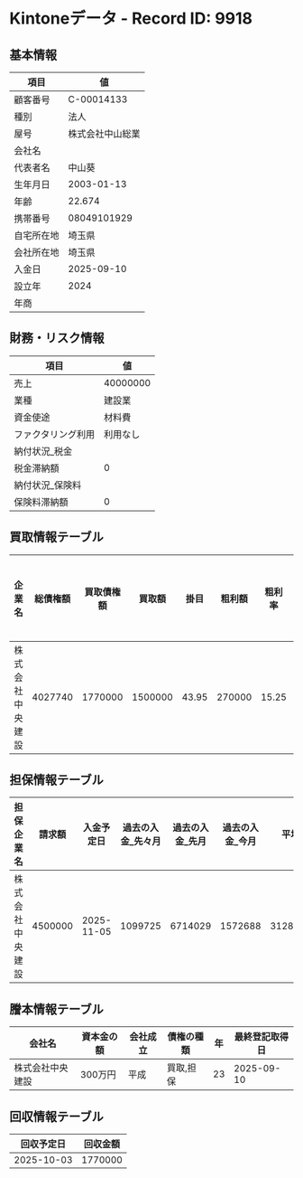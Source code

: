 # Kintoneデータ - Record ID: 9918

## 基本情報

| 項目 | 値 |
|------|----|
| 顧客番号 | C-00014133 |
| 種別 | 法人 |
| 屋号 | 株式会社中山総業 |
| 会社名 |  |
| 代表者名 | 中山葵 |
| 生年月日 | 2003-01-13 |
| 年齢 | 22.674 |
| 携帯番号 | 08049101929 |
| 自宅所在地 | 埼玉県 |
| 会社所在地 | 埼玉県 |
| 入金日 | 2025-09-10 |
| 設立年 | 2024 |
| 年商 |  |

## 財務・リスク情報

| 項目 | 値 |
|------|----|
| 売上 | 40000000 |
| 業種 | 建設業 |
| 資金使途 | 材料費 |
| ファクタリング利用 | 利用なし |
| 納付状況_税金 |  |
| 税金滞納額 | 0 |
| 納付状況_保険料 |  |
| 保険料滞納額 | 0 |

## 買取情報テーブル

| 企業名 | 総債権額 | 買取債権額 | 買取額 | 掛目 | 粗利額 | 粗利率 | 買取債権支払日 | 状態 | 再契約の意思 | 再契約時買取債権額 | 再契約時買取額 | 再契約時粗利額 | 再契約粗利率 |
| --- | --- | --- | --- | --- | --- | --- | --- | --- | --- | --- | --- | --- | --- |
| 株式会社中央建設 | 4027740 | 1770000 | 1500000 | 43.95 | 270000 | 15.25 | 2025-10-03 | 確定債権 | あり | 1770000 | 1500000 | 270000 | 15.25 |

## 担保情報テーブル

| 担保企業名 | 請求額 | 入金予定日 | 過去の入金_先々月 | 過去の入金_先月 | 過去の入金_今月 | 平均 |
| --- | --- | --- | --- | --- | --- | --- |
| 株式会社中央建設 | 4500000 | 2025-11-05 | 1099725 | 6714029 | 1572688 | 3128814 |

## 謄本情報テーブル

| 会社名 | 資本金の額 | 会社成立 | 債権の種類 | 年 | 最終登記取得日 |
| --- | --- | --- | --- | --- | --- |
| 株式会社中央建設 | 300万円 | 平成 | 買取,担保 | 23 | 2025-09-10 |

## 回収情報テーブル

| 回収予定日 | 回収金額 |
| --- | --- |
| 2025-10-03 | 1770000 |
